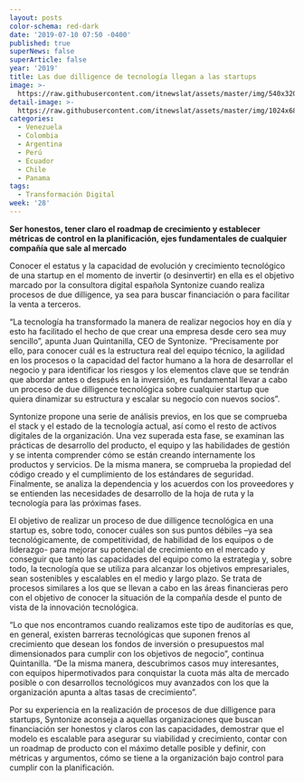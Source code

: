 ```yaml
---
layout: posts
color-schema: red-dark
date: '2019-07-10 07:50 -0400'
published: true
superNews: false
superArticle: false
year: '2019'
title: Las due dilligence de tecnología llegan a las startups
image: >-
  https://raw.githubusercontent.com/itnewslat/assets/master/img/540x320/Startup-p.jpg
detail-image: >-
  https://raw.githubusercontent.com/itnewslat/assets/master/img/1024x680/Startup-g.jpg
categories:
  - Venezuela
  - Colombia
  - Argentina
  - Perú
  - Ecuador
  - Chile
  - Panama
tags:
  - Transformación Digital
week: '28'
---
```

**Ser honestos, tener claro el roadmap de crecimiento y establecer métricas de control en la planificación, ejes fundamentales de cualquier compañía que sale al mercado**

Conocer el estatus y la capacidad de evolución y crecimiento tecnológico de una startup en el momento de invertir (o desinvertir) en ella es el objetivo marcado por la consultora digital española Syntonize cuando realiza procesos de due dilligence, ya sea para buscar financiación o para facilitar la venta a terceros. 

“La tecnología ha transformado la manera de realizar negocios hoy en día y esto ha facilitado el hecho de que crear una empresa desde cero sea muy sencillo”, apunta Juan Quintanilla, CEO de Syntonize. “Precisamente por ello, para conocer cuál es la estructura real del equipo técnico, la agilidad en los procesos o la capacidad del factor humano a la hora de desarrollar el negocio y para identificar los riesgos y los elementos clave que se tendrán que abordar antes o después en la inversión, es fundamental llevar a cabo un proceso de due dilligence tecnológica sobre cualquier startup que quiera dinamizar su estructura y escalar su negocio con nuevos socios”. 

Syntonize propone una serie de análisis previos, en los que se comprueba el stack y el estado de la tecnología actual, así como el resto de activos digitales de la organización. Una vez superada esta fase, se examinan las prácticas de desarrollo del producto, el equipo y las habilidades de gestión y se intenta comprender cómo se están creando internamente los productos y servicios. De la misma manera, se comprueba la propiedad del código creado y el cumplimiento de los estándares de seguridad. Finalmente, se analiza la dependencia y los acuerdos con los proveedores y se entienden las necesidades de desarrollo de la hoja de ruta y la tecnología para las próximas fases.

El objetivo de realizar un proceso de due dilligence tecnológica en una startup es, sobre todo, conocer cuáles son sus puntos débiles –ya sea tecnológicamente, de competitividad, de habilidad de los equipos o de liderazgo- para mejorar su potencial de crecimiento en el mercado y conseguir que tanto las capacidades del equipo como la estrategia y, sobre todo, la tecnología que se utiliza para alcanzar los objetivos empresariales, sean sostenibles y escalables en el medio y largo plazo. Se trata de procesos similares a los que se llevan a cabo en las áreas financieras pero con el objetivo de conocer la situación de la compañía desde el punto de vista de la innovación tecnológica.

“Lo que nos encontramos cuando realizamos este tipo de auditorías es que, en general, existen barreras tecnológicas que suponen frenos al crecimiento que desean los fondos de inversión o presupuestos mal dimensionados para cumplir con los objetivos de negocio”, continua Quintanilla. “De la misma manera, descubrimos casos muy interesantes, con equipos hipermotivados para conquistar la cuota más alta de mercado posible o con desarrollos tecnológicos muy avanzados con los que la organización apunta a altas tasas de crecimiento”. 

Por su experiencia en la realización de procesos de due dilligence para startups, Syntonize aconseja a aquellas organizaciones que buscan financiación ser honestos y claros con las capacidades, demostrar que el modelo es escalable para asegurar su viabilidad y crecimiento, contar con un roadmap de producto con el máximo detalle posible y definir, con métricas y argumentos, cómo se tiene a la organización bajo control para cumplir con la planificación.